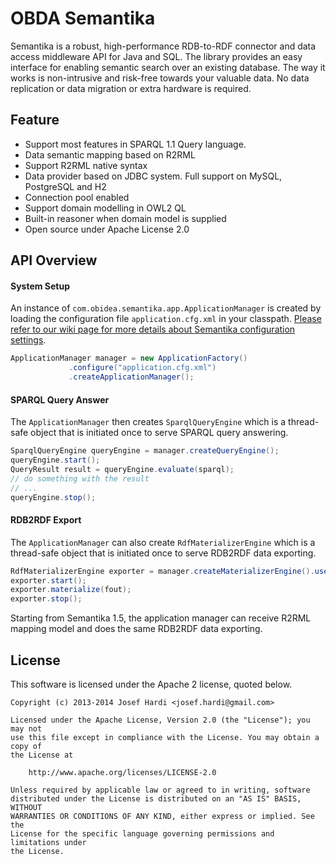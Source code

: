 OBDA Semantika
==============

Semantika is a robust, high-performance RDB-to-RDF connector and data access middleware API for Java and SQL. The library provides an easy interface for enabling semantic search over an existing database. The way it works is non-intrusive and risk-free towards your valuable data. No data replication or data migration or extra hardware is required.

Feature
-------
* Support most features in SPARQL 1.1 Query language.
* Data semantic mapping based on R2RML
* Support R2RML native syntax
* Data provider based on JDBC system. Full support on MySQL, PostgreSQL and H2
* Connection pool enabled
* Support domain modelling in OWL2 QL
* Built-in reasoner when domain model is supplied
* Open source under Apache License 2.0

API Overview
------------

#### System Setup

An instance of `com.obidea.semantika.app.ApplicationManager` is created by loading the configuration file `application.cfg.xml` in your classpath. [Please refer to our wiki page for more details about Semantika configuration settings](https://github.com/obidea/semantika/wiki/1.-XML-Configuration-File).
```java
ApplicationManager manager = new ApplicationFactory()
             .configure("application.cfg.xml")
             .createApplicationManager();
```

#### SPARQL Query Answer

The `ApplicationManager` then creates `SparqlQueryEngine` which is a thread-safe object that is initiated once to serve SPARQL query answering.
```java
SparqlQueryEngine queryEngine = manager.createQueryEngine(); 
queryEngine.start();
QueryResult result = queryEngine.evaluate(sparql);
// do something with the result
// ...
queryEngine.stop();
```

#### RDB2RDF Export

The `ApplicationManager` can also create `RdfMaterializerEngine` which is a thread-safe object that is initiated once to serve RDB2RDF data exporting.

```java
RdfMaterializerEngine exporter = manager.createMaterializerEngine().useNTriples();
exporter.start();
exporter.materialize(fout);
exporter.stop();
```

Starting from Semantika 1.5, the application manager can receive R2RML mapping model and does the same RDB2RDF data exporting.

License
-------
This software is licensed under the Apache 2 license, quoted below.

```
Copyright (c) 2013-2014 Josef Hardi <josef.hardi@gmail.com>

Licensed under the Apache License, Version 2.0 (the "License"); you may not
use this file except in compliance with the License. You may obtain a copy of
the License at

    http://www.apache.org/licenses/LICENSE-2.0

Unless required by applicable law or agreed to in writing, software
distributed under the License is distributed on an "AS IS" BASIS, WITHOUT
WARRANTIES OR CONDITIONS OF ANY KIND, either express or implied. See the
License for the specific language governing permissions and limitations under
the License.
```
